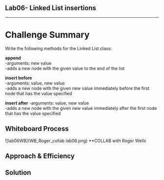 ## Lab06- Linked List insertions

---

# Challenge Summary

<!-- Description of the challenge -->

Write the following methods for the Linked List class:

**append**<br>
-arguments: new value<br>
-adds a new node with the given value to the end of the list<br>

**insert before**<br>
-arguments: value, new value<br>
-adds a new node with the given new value immediately before the first node that has the value specified<br>

**insert after**
-arguments: value, new value<br>
-adds a new node with the given new value immediately after the first node that has the value specified<br>

## Whiteboard Process
<!-- Embedded whiteboard image -->
![lab06WB](WB_Roger_collab lab06.png)
**COLLAB with Roger Wells
## Approach & Efficiency
<!-- What approach did you take? Why? What is the Big O space/time for this approach? -->

## Solution
<!-- Show how to run your code, and examples of it in action -->
